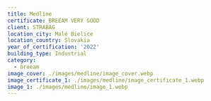 ```yaml
---
title: Medline
certificate: BREEAM VERY GOOD
client: STRABAG
location_city: Malé Bielice
location_country: Slovakia
year_of_certification: '2022'
building_type: Industrial
category:
  - breeam
image_cover: ./images/medline/image_cover.webp
image_certificate_1: ./images/medline/image_certificate_1.webp
image_1: ./images/medline/image_1.webp
---
```


